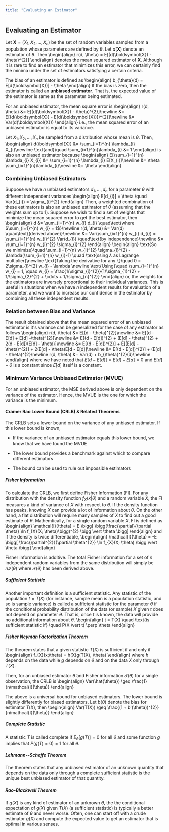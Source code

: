 ```yaml
---
title: "Evaluating an Estimator"
---
```


## Evaluating an Estimator

Let $\boldsymbol{X} = (X_{1}, X_{2}, \ldots, X_{n})$ be the set of random variables sampled from a population whose parameters are defined by $\theta$. Let $d(\boldsymbol{X})$ denote an estimator of $\theta$. Then
\begin{align}
        r(d, \theta) = E[(d(\boldsymbol{X}) - \theta)^{2}]
    \end{align}
denotes the mean squared estimator of $\boldsymbol{X}$. Although it is rare to find an estimator that minimizes this error, we can certainly find the minima under the set of estimators satisfying a certain criteria.

The bias of an estimator is defined as
\begin{align}
        b_{\theta}(d) = E[d(\boldsymbol{X})] - \theta
    \end{align}
If the bias is zero, then the estimator is called an **unbiased estimator**. That is, the expected value of the estimator is same as the parameter being estimated.


For an unbiased estimator, the mean square error is
\begin{align}
        r(d, \theta) &= E[(d(\boldsymbol{X}) - \theta)^{2}]\newline
        &= E[(d(\boldsymbol{X}) - E[d(\boldsymbol{X})])^{2}]\newline
        &= Var(d(\boldsymbol{X}))
    \end{align}
i.e., the mean squared error of an unbiased estimator is equal to its variance.


Let $X_{1}, X_{2}, \ldots, X_{n}$ be sampled from a distribution whose mean is $\theta$. Then,
\begin{align}
        d(\boldsymbol{X}) &= \sum_{i=1}^{n} \lambda_{i} X_{i}\newline
        \text{and}\quad \sum_{i=1}^{n}\lambda_{i} &= 1
    \end{align}
is also an unbiased estimator because
\begin{align}
        E[\sum_{i=1}^{n} \lambda_{i} X_{i}] &= \sum_{i=1}^{n} \lambda_{i} E[X_{i}]\newline
        &= \theta \sum_{i=1}^{n}\lambda_{i}\newline
        &= \theta
    \end{align}

### Combining Unbiased Estimators

Suppose we have $n$ unbiased estimators $d_{1}, \ldots, d_{n}$ for a parameter $\theta$ with different independent variances
\begin{align}
        E[d_{i}] = \theta \quad Var(d_{i}) = \sigma_{i}^{2}
    \end{align}
Then, a weighted combination of these estimators is also an unbiased estimator of $\theta$ (assuming that the weights sum up to 1). Suppose we wish to find a set of weights that minimize the mean squared error to get the best estimator, then
\begin{align}
        d &= \sum_{i=1}^{n} w_{i} d_{i} \quad\text{where $\sum_{i=1}^{n} w_{i} = 1$}\newline
        r(d, \theta) &= Var(d) \quad\text{(derived above)}\newline
        &= Var(\sum_{i=1}^{n} w_{i} d_{i})
        = \sum_{i=1}^{n} w_{i}^{2} Var(d_{i}) \quad\text{by independence}\newline
        &= \sum_{i=1}^{n} w_{i}^{2} \sigma_{i}^{2}
    \end{align}
\begin{align}
        \text{So we minimize}\quad \sum_{i=1}^{n} w_{i}^{2} \sigma_{i}^{2} - \lambda(\sum_{i=1}^{n} w_{i}-1) \quad \text{ssing $\lambda$ as Lagrange multiplier}\newline
        \text{Taking the derivative for any $i$,}\quad 0 = 2\sigma_{i}^{2} w_{i} - \lambda \newline
        \text{Using}\quad \sum_{i=1}^{n} w_{i} = 1, \quad
        w_{i} = \frac{1/\sigma_{i}^{2}}{1/\sigma_{1}^{2} + 1/\sigma_{2}^{2} + \cdots + 1/\sigma_{n}^{2}}
    \end{align}
or, the weights for the estimators are inversely proportional to their individual variances. This is useful in situations when we have $n$ independent results for evaluation of a parameter, and we want to increase our confidence in the estimator by combining all these independent results.


### Relation between Bias and Variance

The result obtained above that the mean squared error of an unbiased estimator is it's variance can be generalized for the case of any estimator as follows
\begin{align}
        r(d, \theta) &= E[(d - \theta)^{2}]\newline
        &= E[(d - E[d] + E[d] -\theta)^{2}]\newline
        &= E[(d - E[d])^{2} + (E[d] - \theta)^{2} + 2(d - E[d])(E[d] - \theta)]\newline
        &= E[(d - E[d])^{2}] + E[(E[d] - \theta)^{2}] + 2(E[d] - \theta)E[d - E[d]]\newline
        &= E[(d - E[d])^{2}] + (E[d] - \theta)^{2}\newline
        r(d, \theta) &= Var(d) + b_{\theta}^{2}(d)\newline
    \end{align}
where we have noted that $E[d - E[d]] = E[d] - E[d] = 0$ and $E[d] - \theta$ is a constant since $E[d]$ itself is a constant.

### Minimum Variance Unbiased Estimator (MVUE)

For an unbiased estimator, the MSE derived above is only dependent on the variance of the estimator. Hence, the MVUE is the one for which the variance is the minimum.

#### Cramer Rao Lower Bound (CRLB) & Related Theorems

The CRLB sets a lower bound on the variance of any unbiased estimator. If this lower bound is known,

-   If the variance of an unbiased estimator equals this lower bound, we know that we have found the MVUE

-   The lower bound provides a benchmark against which to compare different estimators

-   The bound can be used to rule out impossible estimators

##### Fisher Information

To calculate the CRLB, we first define Fisher Information (FI). For any distribution with the density function $f_{X}(x \vert \theta)$ and a random variable $X$, the FI measures a kind of variance of $X$ with respect to $\theta$. If the density function has peaks, knowing $X$ can provide a lot of information about $\theta$. On the other hand, a flat distribution will require many samples of $X$ to find out a good estimate of $\theta$. Mathemtically, for a single random variable $X$, FI is defined as
\begin{align}
        \mathcal{I}(\theta) = E \bigg[ \bigg(\frac{\partial}{\partial \theta} \ln f_{X}(X; \theta)\bigg)^{2} \bigg \vert \theta \bigg]
    \end{align}
and if the density is twice differentiable,
\begin{align}
        \mathcal{I}(\theta) = -E \bigg[ \frac{\partial^{2}}{\partial \theta^{2}} \ln f_{X}(X; \theta) \bigg \vert \theta \bigg]
    \end{align}

Fisher information is additive. The total Fisher information for a set of $n$ independent random variables from the same distribution will simply be $n\mathcal{I}(\theta)$ where $\mathcal{I}(\theta)$ has been derived above.

##### Sufficient Statistic

Another important definition is a sufficient statistic. Any statistic of the population $t = T(X)$ (for instance, sample mean is a population statistic, and so is sample variance) is called a sufficient statistic for the parameter $\theta$ if the conditional probability distribution of the data (or sample) $X$ given $t$ does not depend on parameter $\theta$. That is, once $t$ is known, the data will provide no additional information about $\theta$.
\begin{align}
        t = T(X) \quad \text{is sufficient statistic if} \quad P(X \vert t) \perp \theta
    \end{align}

##### Fisher Neyman Factorization Theorem

The theorem states that a given statistic $T(X)$ is sufficient if and only if
\begin{align}
        f_{X}(x;\theta) = h(X)g(T(X), \theta)
    \end{align}
where $h$ depends on the data while $g$ depends on $\theta$ and on the data $X$ only through $T(X)$.

Then, for an unbiased estimator $\hat{\theta}$ and Fisher information $\mathcal{I}(\theta)$ for a single observation, the CRLB is
\begin{align}
        Var(\hat{\theta}) \geq \frac{1}{n\mathcal{I}(\theta)}
    \end{align}

The above is a universal bound for unbiased estimators. The lower bound is slightly differently for biased estimators. Let $b(\theta)$ denote the bias for estimator $T(X)$, then
\begin{align}
        Var(T(X)) \geq \frac{(1 + b'(\theta))^{2}}{n\mathcal{I}(\theta)}
    \end{align}

##### Complete Statistic

A statistic $T$ is called complete if $E_{\theta}[g(T)] = 0$ for all $\theta$ and some function $g$ implies that $P(g(T) = 0) = 1$ for all $\theta$.

##### Lehmann--Scheffe Theorem

The theorem states that any unbiased estimator of an unknown quantity that depends on the data only through a complete sufficient statistic is the unique best unbiased estimator of that quantity.

##### Rao-Blackwell Theorem

If $g(X)$ is any kind of estimator of an unknown $\theta$, the the conditional expectation of $g(X)$ given $T(X)$ (a sufficient statistic) is typically a better estimate of $\theta$ and never worse. Often, one can start off with a crude estimator $g(X)$ and compute the expected value to get an estimator that is optimal in various senses.

